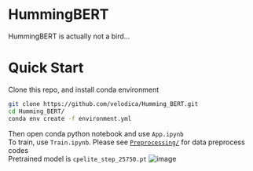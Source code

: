 # HummingBERT
HummingBERT is actually not a bird...<br>

# Quick Start
Clone this repo, and install conda environment
```bash
git clone https://github.com/velodica/Humming_BERT.git
cd Humming_BERT/
conda env create -f environment.yml
```
Then open conda python notebook and use `App.ipynb`<br>
To train, use `Train.ipynb`. Please see [`Preprocessing/`](https://github.com/velodica/Humming_BERT/tree/main/Preprocessing) for data preprocess codes<br>
Pretrained model is `cpelite_step_25750.pt`
![image](https://user-images.githubusercontent.com/10291299/119536030-d462b880-bdb2-11eb-91da-8d3233b47ab3.png)
